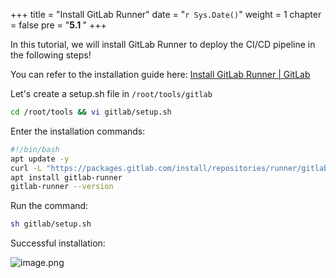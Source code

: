 +++
title = "Install GitLab Runner"
date = "`r Sys.Date()`" 
weight = 1
chapter = false
pre = "<b>5.1 </b>"
+++

In this tutorial, we will install GitLab Runner to deploy the CI/CD pipeline in the following steps!

You can refer to the installation guide here: [Install GitLab Runner | GitLab](https://docs.gitlab.com/runner/install/)

Let's create a setup.sh file in `/root/tools/gitlab`

```bash
cd /root/tools && vi gitlab/setup.sh
```

Enter the installation commands:

```bash
#!/bin/bash
apt update -y
curl -L "https://packages.gitlab.com/install/repositories/runner/gitlab-runner/script.deb.sh" | sudo bash
apt install gitlab-runner
gitlab-runner --version
```
Run the command:
```bash
sh gitlab/setup.sh
```
Successful installation:

![image.png](/images/5-cicdonaec2/5.1-installgitlabrunner/image.png?featherlight=false&width=60pc)